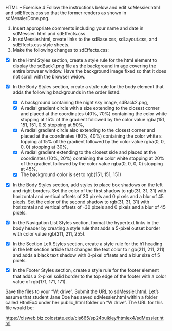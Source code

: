 HTML – Exercise 4
Follow the instructions below and edit sdMessier.html and sdEffects.css 
so that the former renders as shown in sdMessierDone.png.
1. Insert appropriate comments including your name and date in sdMessier.
html and sdEffects.css.
2. In sdMessier.html, create links to the sdBase.css, sdLayout.css, 
and sdEffects.css style sheets.
3. Make the following changes to sdEffects.css:

 - [x] In the Html Styles section, create a style rule for 
    the html element to display the sdBack1.png file as the background im
    age covering the entire browser window. Have the background image 
    fixed so that it does not scroll with the browser widow.
 - [x] In the Body Styles section, create a style rule for the body 
    element that adds the following backgrounds in the order listed:
    - [x] A background containing the night sky image, sdBack2.png,
    - [x] A radial gradient circle with a size extending to the closest 
    corner and placed at the coordinates (40%, 70%) containing the color 
    white stopping at 15% of the gradient followed by the color value 
    rgba(151, 151, 151, 0.5) stopping at 50%,
    - [x] A radial gradient circle also extending to the closest corner 
    and placed at the coordinates (80%, 40%) containing the color white s
    topping at 15% of the gradient followed by the color value 
    rgba(0, 0, 0, 0) stopping at 30%,
    - [x] A radial gradient extending to the closest side and placed at 
    the coordinates (10%, 20%) containing the color white stopping at 
    20% of the gradient followed by the color value rgba(0, 0, 0, 0) 
    stopping at 45%,
    - [x] The background color is set to rgb(151, 151, 151)
  - [x] In the Body Styles section, add styles to place box shadows on 
  the left and right borders. Set the color of the first shadow to 
  rgb(31, 31, 31) with horizontal and vertical offsets of 30 pixels and 
  0 pixels and a blur of 45 pixels. Set the color of the second shadow 
  to rgb(31, 31, 31) 
  with horizontal and vertical offsets of -30 pixels and 0 pixels and 
  a blur of 45 pixels.
  - [x] In the Navigation List Styles section, format the hypertext 
  links in the body header by creating a style rule that adds a 5-pixel 
  outset border with color value rgb(211, 211, 255).
  - [x] In the Section Left Styles section, create a style rule for the 
  h1 heading in the left section article that changes the text color to r
  gb(211, 211, 211) and adds a black text shadow with 0-pixel offsets 
  and a blur size of 5 pixels.
  - [x] In the Footer Styles section, create a style rule for the footer 
  element that adds a 2-pixel solid border to the top edge of the footer 
  with a color value of rgb(171, 171, 171).


Save the files to your “W: drive”.
Submit the URL to sdMessier.html.
Let’s assume that student Jane Doe has saved sdMessier.html within a 
folder called HtmlEx4 under her
public_html folder on “W drive”. The URL for this file would be:

https://cisweb.biz.colostate.edu/cis665/sp24bulkley/htmlex4/sdMessier.html
